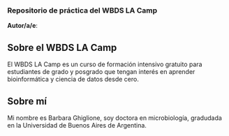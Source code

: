 ### Repositorio de práctica del WBDS LA Camp

**Autor/a/e**: <Barbara Ghiglione>

## Sobre el WBDS LA Camp
El WBDS LA Camp es un curso de formación intensivo gratuito para estudiantes de grado y posgrado que tengan interés en aprender bioinformática y ciencia de datos desde cero.

## Sobre mí
Mi nombre es Barbara Ghiglione, soy doctora en microbiología, gradudada en la Universidad de Buenos Aires de Argentina.
